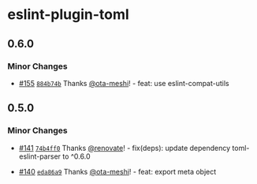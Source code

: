 # eslint-plugin-toml

## 0.6.0

### Minor Changes

- [#155](https://github.com/ota-meshi/eslint-plugin-toml/pull/155) [`884b74b`](https://github.com/ota-meshi/eslint-plugin-toml/commit/884b74b28d5aa72b0eda5ca9c6d468e7629e2190) Thanks [@ota-meshi](https://github.com/ota-meshi)! - feat: use eslint-compat-utils

## 0.5.0

### Minor Changes

- [#141](https://github.com/ota-meshi/eslint-plugin-toml/pull/141) [`74b4ff0`](https://github.com/ota-meshi/eslint-plugin-toml/commit/74b4ff035d6b5a7d2ed1d66cba4f370f9f7c399d) Thanks [@renovate](https://github.com/apps/renovate)! - fix(deps): update dependency toml-eslint-parser to ^0.6.0

- [#140](https://github.com/ota-meshi/eslint-plugin-toml/pull/140) [`eda86a9`](https://github.com/ota-meshi/eslint-plugin-toml/commit/eda86a9e24e90fc1901f52cd48702f235550d067) Thanks [@ota-meshi](https://github.com/ota-meshi)! - feat: export meta object
